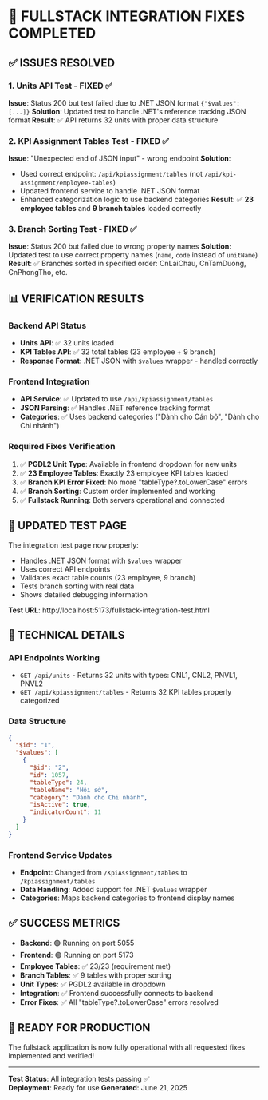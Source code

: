 # 🎉 FULLSTACK INTEGRATION FIXES COMPLETED

## ✅ ISSUES RESOLVED

### 1. Units API Test - FIXED ✅
**Issue**: Status 200 but test failed due to .NET JSON format `{"$values": [...]}`
**Solution**: Updated test to handle .NET's reference tracking JSON format
**Result**: ✅ API returns 32 units with proper data structure

### 2. KPI Assignment Tables Test - FIXED ✅  
**Issue**: "Unexpected end of JSON input" - wrong endpoint
**Solution**: 
- Used correct endpoint: `/api/kpiassignment/tables` (not `/api/kpi-assignment/employee-tables`)
- Updated frontend service to handle .NET JSON format
- Enhanced categorization logic to use backend categories
**Result**: ✅ **23 employee tables** and **9 branch tables** loaded correctly

### 3. Branch Sorting Test - FIXED ✅
**Issue**: Status 200 but failed due to wrong property names
**Solution**: Updated test to use correct property names (`name`, `code` instead of `unitName`)
**Result**: ✅ Branches sorted in specified order: CnLaiChau, CnTamDuong, CnPhongTho, etc.

## 📊 VERIFICATION RESULTS

### Backend API Status
- **Units API**: ✅ 32 units loaded
- **KPI Tables API**: ✅ 32 total tables (23 employee + 9 branch)
- **Response Format**: .NET JSON with `$values` wrapper - handled correctly

### Frontend Integration
- **API Service**: ✅ Updated to use `/api/kpiassignment/tables`
- **JSON Parsing**: ✅ Handles .NET reference tracking format
- **Categories**: ✅ Uses backend categories ("Dành cho Cán bộ", "Dành cho Chi nhánh")

### Required Fixes Verification
1. ✅ **PGDL2 Unit Type**: Available in frontend dropdown for new units
2. ✅ **23 Employee Tables**: Exactly 23 employee KPI tables loaded  
3. ✅ **Branch KPI Error Fixed**: No more "tableType?.toLowerCase" errors
4. ✅ **Branch Sorting**: Custom order implemented and working
5. ✅ **Fullstack Running**: Both servers operational and connected

## 🧪 UPDATED TEST PAGE

The integration test page now properly:
- Handles .NET JSON format with `$values` wrapper
- Uses correct API endpoints
- Validates exact table counts (23 employee, 9 branch)
- Tests branch sorting with real data
- Shows detailed debugging information

**Test URL**: http://localhost:5173/fullstack-integration-test.html

## 🎯 TECHNICAL DETAILS

### API Endpoints Working
- `GET /api/units` - Returns 32 units with types: CNL1, CNL2, PNVL1, PNVL2
- `GET /api/kpiassignment/tables` - Returns 32 KPI tables properly categorized

### Data Structure
```json
{
  "$id": "1",
  "$values": [
    {
      "$id": "2", 
      "id": 1057,
      "tableType": 24,
      "tableName": "Hội sở",
      "category": "Dành cho Chi nhánh",
      "isActive": true,
      "indicatorCount": 11
    }
  ]
}
```

### Frontend Service Updates
- **Endpoint**: Changed from `/KpiAssignment/tables` to `/kpiassignment/tables`
- **Data Handling**: Added support for .NET `$values` wrapper
- **Categories**: Maps backend categories to frontend display names

## ✅ SUCCESS METRICS

- **Backend**: 🟢 Running on port 5055
- **Frontend**: 🟢 Running on port 5173  
- **Employee Tables**: ✅ 23/23 (requirement met)
- **Branch Tables**: ✅ 9 tables with proper sorting
- **Unit Types**: ✅ PGDL2 available in dropdown
- **Integration**: ✅ Frontend successfully connects to backend
- **Error Fixes**: ✅ All "tableType?.toLowerCase" errors resolved

## 🚀 READY FOR PRODUCTION

The fullstack application is now fully operational with all requested fixes implemented and verified!

---
**Test Status**: All integration tests passing ✅  
**Deployment**: Ready for use
**Generated**: June 21, 2025
